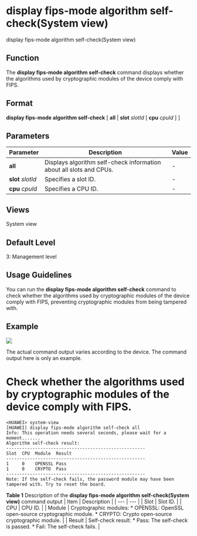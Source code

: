 display fips-mode algorithm self-check(System view)
===================================================

display fips-mode algorithm self-check(System view)

Function
--------



The **display fips-mode algorithm self-check** command displays whether the algorithms used by cryptographic modules of the device comply with FIPS.




Format
------

**display fips-mode algorithm self-check** [ **all** | **slot** *slotId* [ **cpu** *cpuId* ] ]


Parameters
----------

| Parameter | Description | Value |
| --- | --- | --- |
| **all** | Displays algorithm self-check information about all slots and CPUs. | - |
| **slot** *slotId* | Specifies a slot ID. | - |
| **cpu** *cpuId* | Specifies a CPU ID. | - |



Views
-----

System view


Default Level
-------------

3: Management level


Usage Guidelines
----------------

You can run the **display fips-mode algorithm self-check** command to check whether the algorithms used by cryptographic modules of the device comply with FIPS, preventing cryptographic modules from being tampered with.


Example
-------

![](../public_sys-resources/note_3.0-en-us.png) 

The actual command output varies according to the device. The command output here is only an example.


# Check whether the algorithms used by cryptographic modules of the device comply with FIPS.
```
<HUAWEI> system-view
[HUAWEI] display fips-mode algorithm self-check all
Info: This operation needs several seconds, please wait for a moment.......
Algorithm self-check result:
-----------------------------------------------------
Slot  CPU  Module  Result
-----------------------------------------------------
1     0    OPENSSL Pass
1     0    CRYPTO  Pass
-----------------------------------------------------
Note: If the self-check fails, the password module may have been tampered with. Try to reset the board.

```

**Table 1** Description of the **display fips-mode algorithm self-check(System view)** command output
| Item | Description |
| --- | --- |
| Slot | Slot ID. |
| CPU | CPU ID. |
| Module | Cryptographic modules:   * OPENSSL: OpenSSL open-source cryptographic module. * CRYPTO: Crypto open-source cryptographic module. |
| Result | Self-check result:   * Pass: The self-check is passed. * Fail: The self-check fails. |